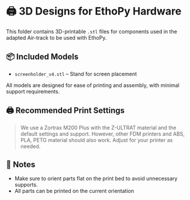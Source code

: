 # 🖨️ 3D Designs for EthoPy Hardware

This folder contains 3D-printable `.stl` files for components used in the adapted Air-track to be used with EthoPy.

## 📦 Included Models
 
- `screenholder_v4.stl` – Stand for screen placement


All models are designed for ease of printing and assembly, with minimal support requirements.

## 🖨️ Recommended Print Settings

<!-- - **Layer Height:** `0.2mm`
- **Infill:** `15–25%`
- **Supports:** Not required (unless otherwise noted)
- **Material:** ABS has been tested but PLA, PETG should also work
- **Print Speed:** `50–60 mm/s`
- **Wall Line Count:** `2–3`
- **Top/Bottom Layers:** `4–5` for strength -->

> We use a Zortrax M200 Plus with the Z-ULTRAT material and the default settings and support. However, other FDM printers and ABS, PLA, PETG material should also work. Adjust for your printer as needed.

## 📌 Notes

- Make sure to orient parts flat on the print bed to avoid unnecessary supports.
- All parts can be printed on the current orientation
